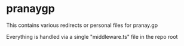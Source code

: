 # pranaygp

This contains various redirects or personal files for pranay.gp

Everything is handled via a single "middleware.ts" file in the repo root